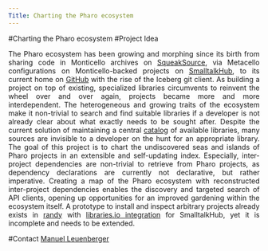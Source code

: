 ```yaml
---
Title: Charting the Pharo ecosystem
---
```

#Charting the Pharo ecosystem
#Project Idea

<div align="justify">

The Pharo ecosystem has been growing and morphing since its birth from sharing code in Monticello archives on [SqueakSource](http://www.squeaksource.com), via Metacello configurations on Monticello-backed projects on [SmalltalkHub](http://smalltalkhub.com/), to its current home on [GitHub](https://github.com/pharo-project) with the rise of the Iceberg git client.
As building a project on top of existing, specialized libraries circumvents to reinvent the wheel over and over again, projects became more and more interdependent.
The heterogeneous and growing traits of the ecosystem make it non-trivial to search and find suitable libraries if a developer is not already clear about what exactly needs to be sought after.
Despite the current solution of maintaining a central [catalog](http://catalog.pharo.org/) of available libraries, many sources are invisible to a developer on the hunt for an appropriate library.
The goal of this project is to chart the undiscovered seas and islands of Pharo projects in an extensible and self-updating index.
Especially, inter-project dependencies are non-trivial to retrieve from Pharo projects, as dependency declarations are currently not declarative, but rather imperative.
Creating a map of the Pharo ecosystem with reconstructed inter-project dependencies enables the discovery and targeted search of API clients, opening up opportunities for an improved gardening within the ecosystem itself.
A prototype to install and inspect arbitrary projects already exists in [randy](https://github.com/maenu/Randy) with [libraries.io integration](https://github.com/maenu/libraries.io) for SmalltalkHub, yet it is incomplete and needs to be extended.

</div>

#Contact
[Manuel Leuenberger](%base_url%/staff/ManuelLeuenberger)
